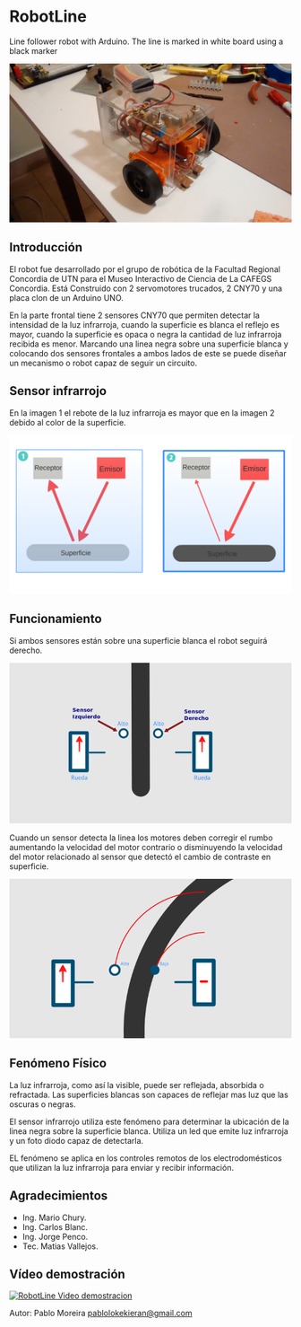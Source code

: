 RobotLine
========

Line follower robot with Arduino. The line is marked in white board using a black marker


![Imagen][id]

Introducción
-------------

El robot fue desarrollado por el grupo de robótica de la Facultad Regional Concordia de UTN para el Museo Interactivo de Ciencia de La CAFEGS Concordia.
Está Construido con 2 servomotores trucados, 2 CNY70 y  una placa clon de un Arduino UNO.

En la parte frontal tiene 2 sensores CNY70 que permiten detectar la intensidad de la luz infrarroja, cuando la superficie es blanca el reflejo es mayor, cuando la superficie es opaca o negra la cantidad de luz infrarroja recibida es menor.
Marcando una linea negra sobre una superficie blanca y colocando dos sensores frontales a ambos lados de este se puede diseñar un mecanismo o robot capaz de seguir un circuito.

Sensor infrarrojo
-----------------

En la imagen 1 el rebote de la luz infrarroja es mayor que en la imagen 2 debido al color de la superficie. 

![Imagen][sen]

Funcionamiento
--------------
Si ambos sensores están sobre una superficie blanca el robot seguirá derecho.

![Imagen][seg]  

Cuando un sensor detecta la linea los motores deben corregir el rumbo aumentando la velocidad del motor contrario o disminuyendo la velocidad del motor relacionado al sensor que detectó el cambio de contraste en superficie.

![Imagen][dob]

Fenómeno Físico
---------------

La luz infrarroja, como así la visible, puede ser reflejada, absorbida o refractada. Las superficies blancas son capaces de reflejar mas luz que las oscuras o negras.

El sensor infrarrojo utiliza este fenómeno para determinar la ubicación de la linea negra sobre la superficie blanca. Utiliza un led que emite luz infrarroja y un foto diodo capaz de detectarla. 


EL fenómeno se aplica en los controles remotos de los electrodomésticos que utilizan la luz infrarroja para enviar y recibir información.


Agradecimientos
---------------
* Ing. Mario Chury.
* Ing. Carlos Blanc.
* Ing. Jorge Penco.
* Tec. Matias Vallejos.



Vídeo demostración
------------------
 
[![RobotLine Video demostracion](http://img.youtube.com/vi/SeZ32AWF-9Q/0.jpg)](http://www.youtube.com/watch?v=SeZ32AWF-9Q)

Autor: Pablo Moreira <pablolokekieran@gmail.com>

[sen]: https://raw.githubusercontent.com/pablomoreira/RoboLine/master/img/ex2.png "Sensor"
[seg]: https://raw.githubusercontent.com/pablomoreira/RoboLine/master/img/ex0.png "Seguir"
[dob]: https://raw.githubusercontent.com/pablomoreira/RoboLine/master/img/ex1.png "Doblar"
[id]: https://raw.githubusercontent.com/pablomoreira/RoboLine/master/img/roboline.jpg " "
